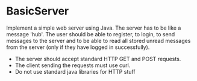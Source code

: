 # BasicServer
Implement a simple web server using Java. The server has to be like a message 'hub'. The user should be able to register, to login, to send messages to the server and to be able to read all stored unread messages from the server (only if they have logged in successfully).

+ The server should accept standard HTTP GET and POST requests.
+ The client sending the requests must use curl.
+ Do not use standard java libraries for HTTP stuff
